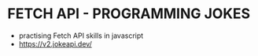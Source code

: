 # FETCH API - PROGRAMMING JOKES

- practising Fetch API skills in javascript
- https://v2.jokeapi.dev/
